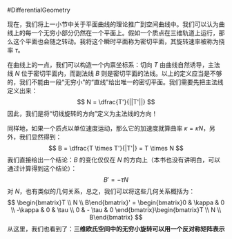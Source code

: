 #DifferentialGeometry 

现在，我们将上一小节中关于平面曲线的理论推广到空间曲线中。我们可以认为曲线上的每一个无穷小部分仍然在一个平面上。假如一个质点在三维轨道上运行，那么这个平面也会随之转动。我将这个瞬时平面称为密切平面，其旋转速率被称为挠率 $\tau$。

在曲线上的一点，我们可以构造一个内禀坐标系：切向 $T$ 由曲线自然诱导，主法线 $N$ 位于密切平面内，而副法线 $B$ 则是密切平面的法线。以上的定义应当是不够的，我们不能由一段“无穷小”的“直线”给出唯一的密切平面。我们需要先把主法线定义出来：
$$
N = \dfrac{T'}{||T'||}
$$
因此，我们是将“切线旋转的方向”定义为主法线的方向！

同样地，如果一个质点以单位速度运动，那么它的加速度就算曲率 $\kappa = \kappa N$，另外，我们显然得到：
$$
B = \dfrac{T \times T'}{|T'|} = T \times N
$$
我们直接给出一个结论：$B$ 的变化仅仅在 $N$ 的方向上（本书也没有讲明白，可以通过计算得到这个结论）：
$$
B' = - \tau N
$$
对 $N$，也有类似的几何关系，总之，我们可以将这些几何关系概括为：
$$
\begin{bmatrix}T  \\  N  \\  B\end{bmatrix}' = \begin{bmatrix}0 & \kappa & 0   \\  -\kappa  & 0 & \tau \\  0 & - \tau & 0 \end{bmatrix}\begin{bmatrix}T  \\  N  \\  B\end{bmatrix}
$$
从这里，我们也看到了：**三维欧氏空间中的无穷小旋转可以用一个反对称矩阵表示** 

